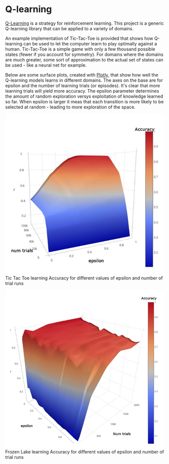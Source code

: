 # Q-learning

[Q-Learning](https://medium.com/emergent-future/simple-reinforcement-learning-with-tensorflow-part-0-q-learning-with-tables-and-neural-networks-d195264329d0) is a strategy for reinforcement learning.
This project is a generic Q-learning library that can be applied to a variety of domains.
 
An example implementation of Tic-Tac-Toe is provided that shows how Q-learning can be used to let the computer learn to play optimally against a human.
Tic-Tac-Toe is a simple game with only a few thousand possible states (fewer if you account for symmetry). 
For domains where the domains are much greater, some sort of approximation to the actual set of states can be used - 
like a neural net for example.

Below are some surface plots, created with [Plotly](https://plot.ly/create/?fid=plotly2_demo:140), that show how well the Q-learning models learns in different domains. 
The axes on the base are for epsilon and the number of learning trials (or episodes). It's clear that more learning trials will yield more accuracy.
The epsilon parameter determines the amount of random exploration versys exploitation of knowledge learned so far.
When epsilon is larger it meas that each transition is more likely to be selected at random - leading to more exploration of the space.

![Tic Tac Toe accuracy](results/ttt-accuracy.JPG)
<br>Tic Tac Toe learning Accuracy for different values of epsilon and number of trial runs

![Frozen Lake accuracy](results/large-windy-lake-accuracy.JPG)
<br>Frozen Lake learning Accuracy for different values of epsilon and number of trial runs